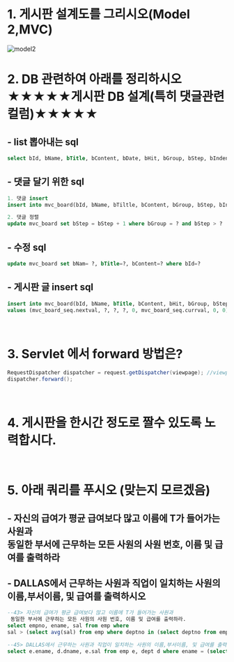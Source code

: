 # 1. 게시판 설계도를 그리시오(Model 2,MVC)
![model2](https://user-images.githubusercontent.com/74290204/104569545-52d87c80-5694-11eb-85ba-fca25ff62ce1.PNG)
<br>

# 2. DB 관련하여 아래를 정리하시오 ★★★★★게시판 DB 설계(특히 댓글관련 컬럼)★★★★★
## - list 뽑아내는 sql
```sql
select bId, bName, bTitle, bContent, bDate, bHit, bGroup, bStep, bIndent from mvc_board from mvc_board order by bGroup desc, bStep asc;
```

## - 댓글 달기 위한 sql
```sql
1. 댓글 insert 
insert into mvc_board(bId, bName, bTiltle, bContent, bGroup, bStep, bIndent) values(mvc_board_seq.nextval, ?, ?, ?, ?, ?, ? );

2. 댓글 정렬 
update mvc_board set bStep = bStep + 1 where bGroup = ? and bStep > ?
```

## - 수정 sql
```sql
update mvc_board set bNam= ?, bTitle=?, bContent=? where bId=?
```

## - 게시판 글 insert sql
```sql
insert into mvc_board(bId, bName, bTitle, bContent, bHit, bGroup, bStep, bIndent) 
values (mvc_board_seq.nextval, ?, ?, ?, 0, mvc_board_seq.currval, 0, 0);
```
<br>

# 3. Servlet 에서 forward 방법은?
```java
RequestDispatcher dispatcher = request.getDispatcher(viewpage); //viewpage = forward할 페이지
dispatcher.forward();
```
<br>

# 4. 게시판을 한시간 정도로 짤수 있도록 노력합시다.
<br>

# 5. 아래 쿼리를 푸시오 (맞는지 모르겠음)
## -  자신의 급여가 평균 급여보다 많고 이름에 T가 들어가는 사원과 <br> 동일한 부서에 근무하는 모든 사원의 사원 번호, 이름 및 급여를 출력하라
## -  DALLAS에서 근무하는 사원과 직업이 일치하는 사원의 이름,부서이름, 및 급여를 출력하시오

```sql
--43> 자신의 급여가 평균 급여보다 많고 이름에 T가 들어가는 사원과
 동일한 부서에 근무하는 모든 사원의 사원 번호, 이름 및 급여를 출력하라.
select empno, ename, sal from emp where 
sal > (select avg(sal) from emp where deptno in (select deptno from emp where ename like'%T%'));

--45> DALLAS에서 근무하는 사원과 직업이 일치하는 사원의 이름,부서이름, 및 급여를 출력하시오
select e.ename, d.dname, e.sal from emp e, dept d where ename = (select ename from dept where loc= 'DALLAS');
```
